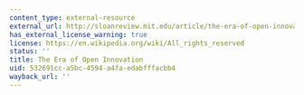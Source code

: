 ```yaml
---
content_type: external-resource
external_url: http://sloanreview.mit.edu/article/the-era-of-open-innovation/
has_external_license_warning: true
license: https://en.wikipedia.org/wiki/All_rights_reserved
status: ''
title: The Era of Open Innovation
uid: 532691cc-a5bc-4594-a4fa-edabfffacbb4
wayback_url: ''
---
```

